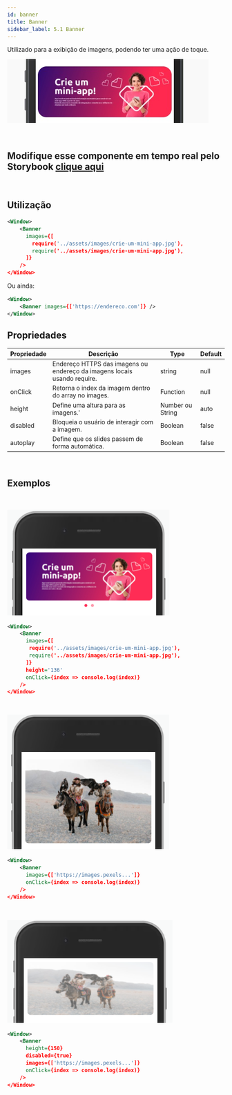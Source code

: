 ```yaml
---
id: banner
title: Banner
sidebar_label: 5.1 Banner
---
```


Utilizado para a exibição de imagens, podendo ter uma ação de toque.

![banner](assets/images_components/v2.0.0/banner.jpg)

<br>

## Modifique esse componente em tempo real pelo Storybook [clique aqui](https://ame-miniapp-components.calindra.com.br/storybook/?path=/story/ilustra%C3%A7%C3%B5es-banner--basic)

<br>

## Utilização

```xml
<Window>
    <Banner
      images={[
        require('../assets/images/crie-um-mini-app.jpg'),
        require('../assets/images/crie-um-mini-app.jpg'),
      ]}
    />
</Window>
```

Ou ainda:

```xml
<Window>
    <Banner images={['https://endereco.com']} />
</Window>
```

## Propriedades

| Propriedade | Descrição                                                                | Type             | Default |
|-------------|--------------------------------------------------------------------------|------------------|---------|
| images      | Endereço HTTPS das imagens ou endereço da imagens locais usando require. | string           | null    |
| onClick     | Retorna o index da imagem dentro do array no images.                     | Function         | null    |
| height      | Define uma altura para as imagens.'                                      | Number ou String | auto    |
| disabled    | Bloqueia o usuário de interagir com a imagem.                            | Boolean          | false   |
| autoplay    | Define que os slides passem de forma automática.                         | Boolean          | false   |

<br>

## Exemplos

<br>

![banner](assets/images_components/v2.16.0/banner_ex1.png)
```xml
<Window>
    <Banner
      images={[
       require('../assets/images/crie-um-mini-app.jpg'),
       require('../assets/images/crie-um-mini-app.jpg'),
      ]}
      height='136'
      onClick={index => console.log(index)}
    />
</Window>
```
<br>

![banner](assets/images_components/v2.16.0/banner_ex2.png)
```xml
<Window>
    <Banner
      images={['https://images.pexels...']}
      onClick={index => console.log(index)}
    />
</Window>
```
<br>

![banner](assets/images_components/v2.16.0/banner_ex3.png)
```xml
<Window>
    <Banner
      height={150}
      disabled={true}
      images={['https://images.pexels...']}
      onClick={index => console.log(index)}
    />
</Window>
```